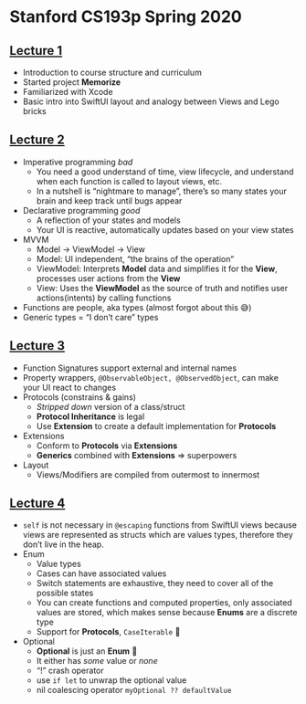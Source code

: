# Stanford CS193p Spring 2020

## [Lecture 1](https://youtu.be/jbtqIBpUG7g)

* Introduction to course structure and curriculum
* Started project **Memorize**
* Familiarized with Xcode
* Basic intro into SwiftUI layout and analogy between Views and Lego bricks


## [Lecture 2](https://youtu.be/4GjXq2Sr55Q)

* Imperative programming *bad*
    * You need a good understand of time, view lifecycle, and understand when each function is called to layout views, etc.
    * In a nutshell is “nightmare to manage”, there’s so many states your brain and keep track until bugs appear
* Declarative programming *good*
    * A reflection of your states and models
    * Your UI is reactive, automatically updates based on your view states
* MVVM
    * Model -> ViewModel -> View
    * Model: UI independent, “the brains of the operation”
    * ViewModel: Interprets **Model** data and simplifies it for the **View**, processes user actions from the **View**
    * View: Uses the **ViewModel** as the source of truth and notifies user actions(intents) by calling functions
* Functions are people, aka types (almost forgot about this 😅)
* Generic types = “I don’t care” types


## [Lecture 3](https://youtu.be/SIYdYpPXil4)

* Function Signatures support external and internal names
* Property wrappers, `@ObservableObject, @ObservedObject`, can make your UI react to changes
* Protocols (constrains & gains)
   * *Stripped down* version of a class/struct
   * **Protocol Inheritance** is legal
   * Use **Extension** to create a default implementation for **Protocols**
* Extensions
   * Conform to **Protocols** via **Extensions**
   * **Generics** combined with **Extensions** => superpowers
* Layout
   * Views/Modifiers are compiled from outermost to innermost
   
   
## [Lecture 4](https://youtu.be/eHEeWzFP6O4)

* `self` is not necessary in `@escaping` functions from SwiftUI views because views are represented as structs which are values types, therefore they don’t live in the heap.
* Enum
   * Value types
   * Cases can have associated values
   * Switch statements are exhaustive, they need to cover all of the possible states
   * You can create functions and computed properties, only associated values are stored, which makes sense because **Enums** are a discrete type
   * Support for **Protocols**, `CaseIterable` 👀
* Optional
   * **Optional** is just an **Enum** 🤯
   * It either has *some* value or *none*
   * “!” crash operator
   * use `if let` to unwrap the optional value 
   * nil coalescing operator `myOptional ?? defaultValue`
